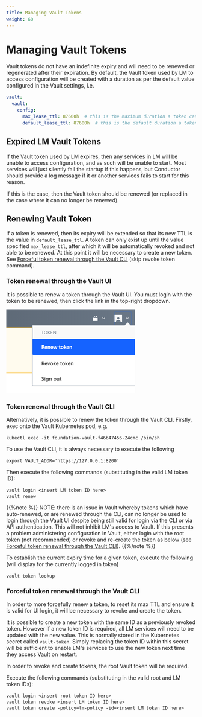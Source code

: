 ```yaml
---
title: Managing Vault Tokens
weight: 60
---
```


# Managing Vault Tokens

Vault tokens do not have an indefinite expiry and will need to be renewed or regenerated after their expiration. By default, the Vault token used by LM to access configuration will be created with a duration as per the default value configured in the Vault settings, i.e.

```yaml
vault:  
  vault:
    config:      
      max_lease_ttl: 87600h  # this is the maximum duration a token can exist, before which it can be renewed, after which it will be revoked
      default_lease_ttl: 87600h  # this is the default duration a token will exist, after which it will be revoked, unless renewed
```

## Expired LM Vault Tokens

If the Vault token used by LM expires, then any services in LM will be unable to access configuration, and as such will be unable to start. Most services will just silently fail the startup if this happens, but Conductor should provide a log message if it or another services fails to start for this reason.

If this is the case, then the Vault token should be renewed (or replaced in the case where it can no longer be renewed).

## Renewing Vault Token

If a token is renewed, then its expiry will be extended so that its new TTL is the value in `default_lease_ttl`. A token can only exist up until the value specified `max_lease_ttl`, after which it will be automatically revoked and not able to be renewed. At this point it will be necessary to create a new token. See [Forceful token renewal through the Vault CLI](#forceful-token-renewal-through-the-vault-cli) (skip revoke token command).

### Token renewal through the Vault UI

It is possible to renew a token through the Vault UI. You must login with the token to be renewed, then click the link in the top-right dropdown.

![Renew Vault Token](/images/user-guides/administration/security/vault-token-ui-renewal.png "Renew Vault Token")

### Token renewal through the Vault CLI

Alternatively, it is possible to renew the token through the Vault CLI. Firstly, exec onto the Vault Kubernetes pod, e.g.

```
kubectl exec -it foundation-vault-f46b47456-24cmc /bin/sh
 ```

To use the Vault CLI, it is always necessary to execute the following 

```
export VAULT_ADDR='https://127.0.0.1:8200'
```

Then execute the following commands (substituting in the valid LM token ID):

```
vault login <insert LM token ID here>
vault renew
```

{{%note %}}
NOTE: there is an issue in Vault whereby tokens which have auto-renewed, or are renewed through the CLI, can no longer be used to login through the Vault UI despite being still valid for login via the CLI or via API authentication. This will not inhibit LM's access to Vault. If this presents a problem administering configuration in Vault, either login with the root token (not recommended) or revoke and re-create the token as below (see [Forceful token renewal through the Vault CLI](#forceful-token-renewal-through-the-vault-cli)).
{{%/note %}}

To establish the current expiry time for a given token, execute the following (will display for the currently logged in token)

```
vault token lookup
```

### Forceful token renewal through the Vault CLI

In order to more forcefully renew a token, to reset its max TTL and ensure it is valid for UI login, it will be necessary to revoke and create the token. 

It is possible to create a new token with the same ID as a previously revoked token. However if a new token ID is required, all LM services will need to be updated with the new value. This is normally stored in the Kubernetes secret called `vault-token`. Simply replacing the token ID within this secret will be sufficient to enable LM's services to use the new token next time they access Vault on restart.

In order to revoke and create tokens, the root Vault token will be required.

Execute the following commands (substituting in the valid root and LM token IDs):

```
vault login <insert root token ID here>
vault token revoke <insert LM token ID here>
vault token create -policy=lm-policy -id=<insert LM token ID here>
```
